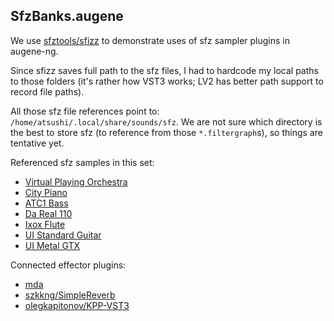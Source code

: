 
## SfzBanks.augene

We use [sfztools/sfizz](https://github.com/sfztools/sfizz/) to demonstrate uses of sfz sampler plugins in augene-ng.

Since sfizz saves full path to the sfz files, I had to hardcode my local
paths to those folders (it's rather how VST3 works; LV2 has better path
support to record file paths).

All those sfz file references point to: `/home/atsushi/.local/share/sounds/sfz`. We are not sure which directory is the best to store sfz (to reference from those `*.filtergraph`s), so things are tentative yet.

Referenced sfz samples in this set:

- [Virtual Playing Orchestra](http://virtualplaying.com/)
- [City Piano](https://bigcatinstruments.blogspot.com/2015/09/all-keyboard-instruments.html)
- [ATC1 Bass](https://www.synth.in/p/da-real-110.html)
- [Da Real 110](https://www.synth.in/p/da-real-110.html)
- [Ixox Flute](https://github.com/sfzinstruments/Ixox.Flute)
- [UI Standard Guitar](https://unreal-instruments.wixsite.com/unreal-instruments/standard-guitar)
- [UI Metal GTX](https://unreal-instruments.wixsite.com/unreal-instruments/metal-gtx)

Connected effector plugins:

- [mda](https://github.com/elk-audio/mda-vst3)
- [szkkng/SimpleReverb](https://github.com/szkkng/SimpleReverb)
- [olegkapitonov/KPP-VST3](https://github.com/olegkapitonov/KPP-VST3)


